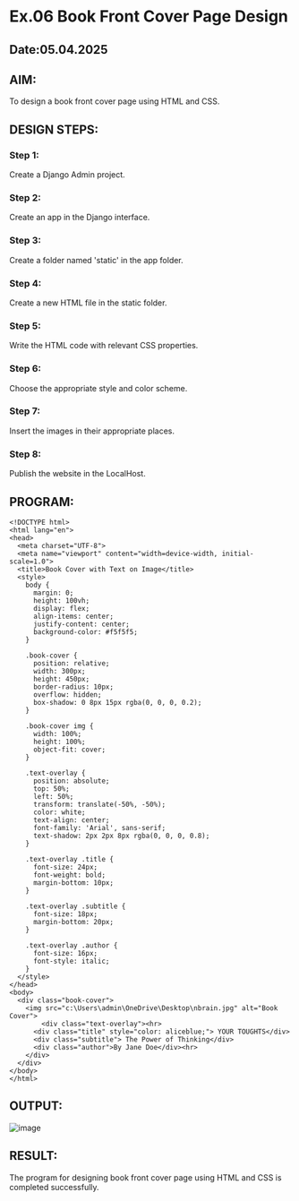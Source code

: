 # Ex.06 Book Front Cover Page Design
## Date:05.04.2025

## AIM:
To design a book front cover page using HTML and CSS.

## DESIGN STEPS:

### Step 1:
Create a Django Admin project.

### Step 2:
Create an app in the Django interface.

### Step 3:
Create a folder named 'static' in the app folder.

### Step 4:
Create a new HTML file in the static folder.

### Step 5:
Write the HTML code with relevant CSS properties.

### Step 6:
Choose the appropriate style and color scheme.

### Step 7:
Insert the images in their appropriate places.

### Step 8:
Publish the website in the LocalHost.

## PROGRAM:
```
<!DOCTYPE html>
<html lang="en">
<head>
  <meta charset="UTF-8">
  <meta name="viewport" content="width=device-width, initial-scale=1.0">
  <title>Book Cover with Text on Image</title>
  <style>
    body {
      margin: 0;
      height: 100vh;
      display: flex;
      align-items: center;
      justify-content: center;
      background-color: #f5f5f5;
    }

    .book-cover {
      position: relative;
      width: 300px;
      height: 450px;
      border-radius: 10px;
      overflow: hidden;
      box-shadow: 0 8px 15px rgba(0, 0, 0, 0.2);
    }

    .book-cover img {
      width: 100%;
      height: 100%;
      object-fit: cover;
    }

    .text-overlay {
      position: absolute;
      top: 50%;
      left: 50%;
      transform: translate(-50%, -50%);
      color: white;
      text-align: center;
      font-family: 'Arial', sans-serif;
      text-shadow: 2px 2px 8px rgba(0, 0, 0, 0.8);
    }

    .text-overlay .title {
      font-size: 24px;
      font-weight: bold;
      margin-bottom: 10px;
    }

    .text-overlay .subtitle {
      font-size: 18px;
      margin-bottom: 20px;
    }

    .text-overlay .author {
      font-size: 16px;
      font-style: italic;
    }
  </style>
</head>
<body>
  <div class="book-cover">
    <img src="c:\Users\admin\OneDrive\Desktop\nbrain.jpg" alt="Book Cover">
        <div class="text-overlay"><hr>
      <div class="title" style="color: aliceblue;"> YOUR TOUGHTS</div>
      <div class="subtitle"> The Power of Thinking</div>
      <div class="author">By Jane Doe</div><hr>
    </div>
  </div>
</body>
</html>
```


## OUTPUT:
![image](https://github.com/user-attachments/assets/a449b3fb-9ab4-4080-8070-2af9f3e882e6)



## RESULT:
The program for designing book front cover page using HTML and CSS is completed successfully.
